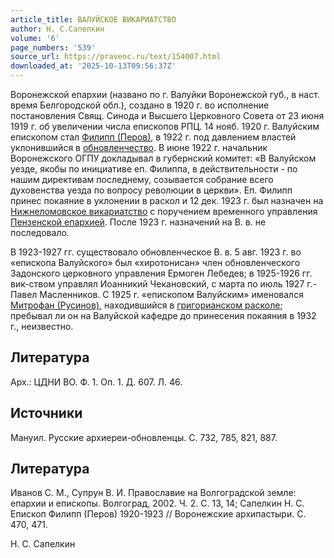```yaml
---
article_title: ВАЛУЙСКОЕ ВИКАРИАТСТВО
author: Н. С.Сапелкин
volume: '6'
page_numbers: '539'
source_url: https://pravenc.ru/text/154007.html
downloaded_at: '2025-10-13T09:56:37Z'
---
```


Воронежской епархии (названо по г. Валуйки Воронежской губ., в наст. время Белгородской обл.), создано в 1920 г. во исполнение постановления Свящ. Синода и Высшего Церковного Совета от 23 июня 1919 г. об увеличении числа епископов РПЦ. 14 нояб. 1920 г. Валуйским епископом стал [Филипп (Перов)](<https://pravenc.ru/text/Филипп (Перов).html>), в 1922 г. под давлением властей уклонившийся в [обновленчество](https://pravenc.ru/text/обновленчество.html). В июне 1922 г. начальник Воронежского ОГПУ докладывал в губернский комитет: «В Валуйском уезде, якобы по инициативе еп. Филиппа, в действительности - по нашим директивам последнему, созывается собрание всего духовенства уезда по вопросу революции в церкви». Еп. Филипп принес покаяние в уклонении в раскол и 12 дек. 1923 г. был назначен на [Нижнеломовское викариатство](<https://pravenc.ru/text/Нижнеломовское викариатство.html>) с поручением временного управления [Пензенской епархией](<https://pravenc.ru/text/Пензенской епархией.html>). После 1923 г. назначений на В. в. не последовало.

В 1923-1927 гг. существовало обновленческое В. в. 5 авг. 1923 г. во «епископа Валуйского» был «хиротонисан» член обновленческого Задонского церковного управления Ермоген Лебедев; в 1925-1926 гг. вик-ством управлял Иоанникий Чекановский, с марта по июль 1927 г.- Павел Масленников. С 1925 г. «епископом Валуйским» именовался [Митрофан (Русинов)](<https://pravenc.ru/text/Митрофан (Русинов).html>), находившийся в [григорианском расколе](<https://pravenc.ru/text/григорианском расколе.html>); пребывал ли он на Валуйской кафедре до принесения покаяния в 1932 г., неизвестно.

## Литература

Арх.: ЦДНИ ВО. Ф. 1. Оп. 1. Д. 607. Л. 46.

## Источники

Мануил. Русские архиереи-обновленцы. С. 732, 785, 821, 887.

## Литература

Иванов С. М., Супрун В. И. Православие на Волгоградской земле: епархии и епископы. Волгоград, 2002. Ч. 2. С. 13, 14; Сапелкин Н. С. Епископ Филипп (Перов) 1920-1923 // Воронежские архипастыри. С. 470, 471.

Н. С.  Сапелкин
